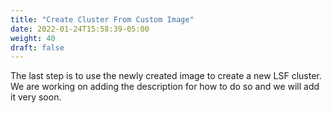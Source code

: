 ```yaml
---
title: "Create Cluster From Custom Image"
date: 2022-01-24T15:58:39-05:00
weight: 40
draft: false
---
```


The last step is to use the newly created image to create a new LSF cluster. We are working on adding the description for how to do so and we will add it very soon.

